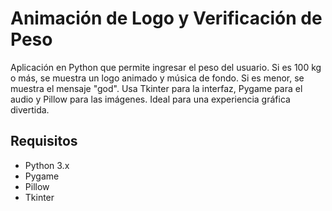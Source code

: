 # Animación de Logo y Verificación de Peso

Aplicación en Python que permite ingresar el peso del usuario. Si es 100 kg o más, se muestra un logo animado y música de fondo. Si es menor, se muestra el mensaje "god". Usa Tkinter para la interfaz, Pygame para el audio y Pillow para las imágenes. Ideal para una experiencia gráfica divertida.

## Requisitos

- Python 3.x
- Pygame
- Pillow
- Tkinter
